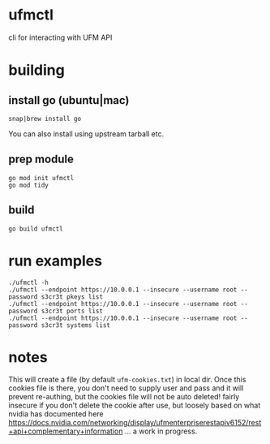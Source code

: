 # ufmctl
cli for interacting with UFM API

# building
## install go (ubuntu|mac)
```
snap|brew install go
```
You can also install using upstream tarball etc.

## prep module
```
go mod init ufmctl
go mod tidy
```

## build
```
go build ufmctl
```

# run examples
```
./ufmctl -h
./ufmctl --endpoint https://10.0.0.1 --insecure --username root --password s3cr3t pkeys list
./ufmctl --endpoint https://10.0.0.1 --insecure --username root --password s3cr3t ports list
./ufmctl --endpoint https://10.0.0.1 --insecure --username root --password s3cr3t systems list
```

# notes
This will create a file (by default `ufm-cookies.txt`) in local dir. Once this cookies file is there, you don't need to supply user and pass and it will prevent re-authing, but the cookies file will not be auto deleted! fairly insecure if you don't delete the cookie after use, but loosely based on what nvidia has documented here https://docs.nvidia.com/networking/display/ufmenterpriserestapiv6152/rest+api+complementary+information ... a work in progress.
